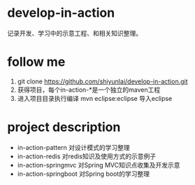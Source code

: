 # develop-in-action
记录开发、学习中的示意工程、和相关知识整理。

# follow me

  1. git clone https://github.com/shiyunlai/develop-in-action.git
  1. 获得项目，每个in-action-*是一个独立的maven工程
  1. 进入项目目录执行编译
        mvn eclipse:eclipse
        导入eclipse

# project description

* in-action-pattern  对设计模式的学习整理
* in-action-redis  对redis知识及使用方式的示意例子
* in-action-springmvc 对Spring MVC知识点收集及开发示意
* in-action-springboot 对Spring boot的学习整理
